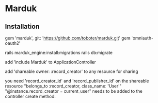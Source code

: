# Marduk

## Installation

gem 'marduk', git: 'https://github.com/toboter/marduk.git'
gem 'omniauth-oauth2'

rails marduk_engine:install:migrations
rails db:migrate

add 'include Marduk' to ApplicationController

add 'shareable owner: :record_creator' to any resource for sharing



you need 'record_creator_id' and 'record_publisher_id' on the shareable resource
"belongs_to :record_creator, class_name: 'User'"
"@instance.record_creator = current_user" needs to be added to the controller create method.